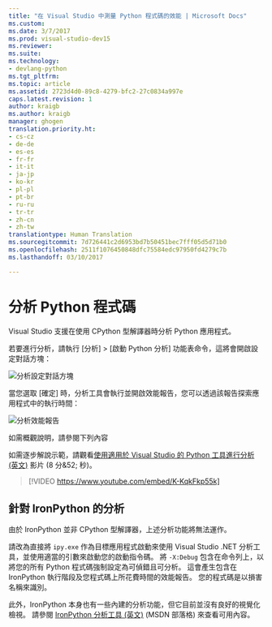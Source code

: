 ```yaml
---
title: "在 Visual Studio 中測量 Python 程式碼的效能 | Microsoft Docs"
ms.custom: 
ms.date: 3/7/2017
ms.prod: visual-studio-dev15
ms.reviewer: 
ms.suite: 
ms.technology:
- devlang-python
ms.tgt_pltfrm: 
ms.topic: article
ms.assetid: 2723d4d0-89c8-4279-bfc2-27c0834a997e
caps.latest.revision: 1
author: kraigb
ms.author: kraigb
manager: ghogen
translation.priority.ht:
- cs-cz
- de-de
- es-es
- fr-fr
- it-it
- ja-jp
- ko-kr
- pl-pl
- pt-br
- ru-ru
- tr-tr
- zh-cn
- zh-tw
translationtype: Human Translation
ms.sourcegitcommit: 7d726441c2d6953bd7b50451bec7fff05d5d71b0
ms.openlocfilehash: 2511f1076450848dfc75584edc97950fd4279c7b
ms.lasthandoff: 03/10/2017

---
```


# <a name="profiling-python-code"></a>分析 Python 程式碼

Visual Studio 支援在使用 CPython 型解譯器時分析 Python 應用程式。

若要進行分析，請執行 [分析] > [啟動 Python 分析] 功能表命令，這將會開啟設定對話方塊：

![分析設定對話方塊](media/profiling-start.png)

當您選取 [確定] 時，分析工具會執行並開啟效能報告，您可以透過該報告探索應用程式中的執行時間：

![分析效能報告](media/profiling-results.png)

如需概觀說明，請參閱下列內容

如需逐步解說示範，請觀看[使用適用於 Visual Studio 的 Python 工具進行分析 (英文)](http://www.youtube.com/watch?v=K-KqkFkp55k) 影片 (8 分&52; 秒)。

> [!VIDEO https://www.youtube.com/embed/K-KqkFkp55k]

## <a name="profiling-for-ironpython"></a>針對 IronPython 的分析

由於 IronPython 並非 CPython 型解譯器，上述分析功能將無法運作。

請改為直接將 `ipy.exe` 作為目標應用程式啟動來使用 Visual Studio .NET 分析工具，並使用適當的引數來啟動您的啟動指令碼。 將 `-X:Debug` 包含在命令列上，以將您的所有 Python 程式碼強制設定為可偵錯且可分析。 這會產生包含在 IronPython 執行階段及您程式碼上所花費時間的效能報告。 您的程式碼是以損害名稱來識別。

此外，IronPython 本身也有一些內建的分析功能，但它目前並沒有良好的視覺化檢視。 請參閱 [IronPython 分析工具 (英文)](http://blogs.msdn.com/b/curth/archive/2009/03/29/an-ironpython-profiler.aspx) (MSDN 部落格) 來查看可用內容。
